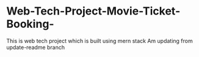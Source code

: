 # Web-Tech-Project-Movie-Ticket-Booking-
This is web tech project which is built using mern stack
Am updating from update-readme branch